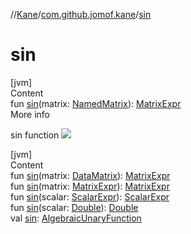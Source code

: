 //[Kane](../index.md)/[com.github.jomof.kane](index.md)/[sin](sin.md)



# sin  
[jvm]  
Content  
fun [sin](sin.md)(matrix: [NamedMatrix](../com.github.jomof.kane.impl/-named-matrix/index.md)): [MatrixExpr](-matrix-expr/index.md)  
More info  


sin function ![](https://jomof.github.io/kane/figures/sin-profile.svg)

  


[jvm]  
Content  
fun [sin](sin.md)(matrix: [DataMatrix](../com.github.jomof.kane.impl/-data-matrix/index.md)): [MatrixExpr](-matrix-expr/index.md)  
fun [sin](sin.md)(matrix: [MatrixExpr](-matrix-expr/index.md)): [MatrixExpr](-matrix-expr/index.md)  
fun [sin](sin.md)(scalar: [ScalarExpr](-scalar-expr/index.md)): [ScalarExpr](-scalar-expr/index.md)  
fun [sin](sin.md)(scalar: [Double](https://kotlinlang.org/api/latest/jvm/stdlib/kotlin/-double/index.html)): [Double](https://kotlinlang.org/api/latest/jvm/stdlib/kotlin/-double/index.html)  
val [sin](sin.md): [AlgebraicUnaryFunction](../com.github.jomof.kane.impl.functions/-algebraic-unary-function/index.md)  




